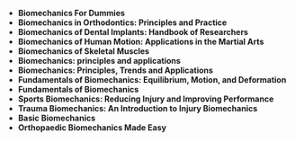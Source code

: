 

<ul>
                <li><b><a target="_blank" href="https://github.com/manjunath5496/Biomechanics-Books/blob/master/bim(1).pdf" style="text-decoration:none;">Biomechanics For Dummies</a></b></li>
                <li><b><a target="_blank" href="https://github.com/manjunath5496/Biomechanics-Books/blob/master/bim(2).pdf" style="text-decoration:none;">Biomechanics in Orthodontics: Principles and Practice</a></b></li>
                <li><b><a target="_blank" href="https://github.com/manjunath5496/Biomechanics-Books/blob/master/bim(3).pdf" style="text-decoration:none;">Biomechanics of Dental Implants: Handbook of Researchers</a></b></li>
                <li><b><a target="_blank" href="https://github.com/manjunath5496/Biomechanics-Books/blob/master/bim(4).pdf" style="text-decoration:none;">Biomechanics of Human Motion: Applications in the Martial Arts</a></b></li>
                <li><b><a target="_blank" href="https://github.com/manjunath5496/Biomechanics-Books/blob/master/bim(5).pdf" style="text-decoration:none;">Biomechanics of Skeletal Muscles</a></b></li>
                <li><b><a target="_blank" href="https://github.com/manjunath5496/Biomechanics-Books/blob/master/bim(6).pdf" style="text-decoration:none;">Biomechanics: principles and applications</a></b></li>
                <li><b><a target="_blank" href="https://github.com/manjunath5496/Biomechanics-Books/blob/master/bim(7).pdf" style="text-decoration:none;">Biomechanics: Principles, Trends and Applications</a></b></li>
                <li><b><a target="_blank" href="https://github.com/manjunath5496/Biomechanics-Books/blob/master/bim(8).pdf" style="text-decoration:none;">Fundamentals of Biomechanics: Equilibrium, Motion, and Deformation</a></b></li>
                <li><b><a target="_blank" href="https://github.com/manjunath5496/Biomechanics-Books/blob/master/bim(9).pdf" style="text-decoration:none;">Fundamentals of Biomechanics</a></b></li>
                <li><b><a target="_blank" href="https://github.com/manjunath5496/Biomechanics-Books/blob/master/bim(10).pdf" style="text-decoration:none;">Sports Biomechanics: Reducing Injury and Improving Performance</a></b></li>
                <li><b><a target="_blank" href="https://github.com/manjunath5496/Biomechanics-Books/blob/master/bim(11).pdf" style="text-decoration:none;">Trauma Biomechanics: An Introduction to Injury Biomechanics</a></b></li>
                <li><b><a target="_blank" href="https://github.com/manjunath5496/Biomechanics-Books/blob/master/bim(12).pdf" style="text-decoration:none;">Basic Biomechanics</a></b></li>
                <li><b><a target="_blank" href="https://github.com/manjunath5496/Biomechanics-Books/blob/master/bim(13).pdf" style="text-decoration:none;"> Orthopaedic Biomechanics Made Easy</a></b></li>
                
</ul>

